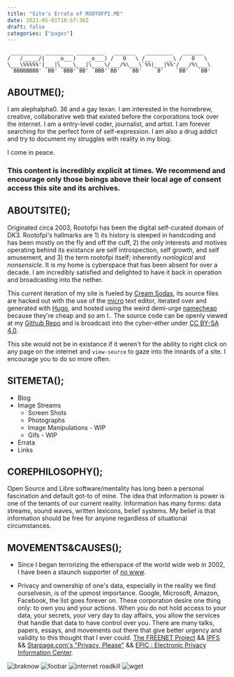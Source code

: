 ```yaml
---
title: "Site's Errata of ROOTOFPI.ME"
date: 2021-05-01T10:57:36Z
draft: false
categories: ["pages"]
---
```



```
 __________ _________ _________   _______   _________   _______  
/   /_____/|    _o___)    _o___) /   O   \ /__     __\ /   O   \ 
\___\%%%%%'|___|\____\___|\____\/___/%\___\`%%|___|%%'/___/%\___\
 `BBBBBBBB' `BB' `BBB'`BB' `BBB'`BB'   `BB'    `B'    `BB'   `BB'
```

## ABOUTME();
I am alephalpha0. 36 and a gay texan. I am interested in the homebrew, creative, collaborative web that existed before the corporations took over the internet. I am a entry-level coder, journalist, and artist. I am forever searching for the perfect form of self-expression. I am also a drug addict and try to document my struggles with reality in my blog. 

I come in peace.

### This content is incredibly explicit at times. We recommend and encourage only those beings above their local age of consent access this site and its archives. 


## ABOUTSITE();
Originated circa 2003, Rootofpi has been the digital self-curated domain of DK3. 
Rootofpi's  hallmarks are 1) its history is steeped in handcoding and has been mostly on the fly and off the cuff, 2) the only interests and motives operating behind its existance are self introspection, self growth, and self amusement, and 3) the term rootofpi itself; inherently _nonlogical_ and _nonsensicle_. 
It is my home is cyberspace that has been absent for over a decade.
I am incredibly satisfied and delighted to have it back in operation and broadcasting into the nether.

This current iteration of my site is fueled by [Cream Sodas](https://en.m.wikipedia.org/wiki/Cream_soda), its source files are hacked out with the use of the [micro](https://micro-editor.github.io/) text editor, iterated over and generated with [Hugo](https://gohugo.io), and hosted using the weird demi-urge [namecheap](https://namecheap.com) because they're cheap and so am I.. The source code can be openly viewed at my [Github Repo](https://github.com/alephalpha0/rootofpi.me) and is broadcast into the cyber-ether under <a rel="license" href="http://creativecommons.org/licenses/by-sa/4.0/">CC BY-SA 4.0</a>.

This site would not be in existance if it weren't for the ability to right click on any page on the internet and `view-source` to gaze into the innards of a site. I encourage you to do so more often.

## SITEMETA();
* Blog
* Image Streams
  * Screen Shots
  * Photographs
  * Image Manipulations - WIP
  * Gifs - WIP
* Errata
* Links

## COREPHILOSOPHY();
Open Source and Libre software/mentality has long been a personal fascination and default got-to of mine. The idea that information is power is one of the tenants of our current reality. Information has many forms: data streams, sound waves, written lexicons, belief systems. My belief is that information should be free for anyone regardless of situational circumstances.

## MOVEMENTS&CAUSES();
* Since I began terrorizing the etherspace of the world wide web in 2002, I have been a staunch supporter of [no www](https://no-www.org).
  
* Privacy and ownership of one's data, especially in the reality we find ourselvesin, is of the upmost importance. Google, Microsoft, Amazon, Facebook, the list goes forever on. These corporation desire one thing only: to own you and your actions. When you do not hold access to your data, your secrets, your very day to day affairs, you allow the services that handle that data to have control over you. There are many talks, papers, essays, and movements out there that give better urgency and validity to this thought that I ever could. [The FREENET Project](https://freenetproject.org) && [IPFS](https://ipfs.io) && [Starpage.com's "Privacy, Please"](https://www.startpage.com/privacy-please/) && [EPIC : Electronic Privacy Information Center](https://www.epic.org/).  

  
![braknow](/img/buttons/braknow.gif) ![foobar](/img/buttons/foobar.png) ![internet roadkill](/img/buttons/internet-roadkill.gif) ![wget](/img/buttons/wget.gif)
